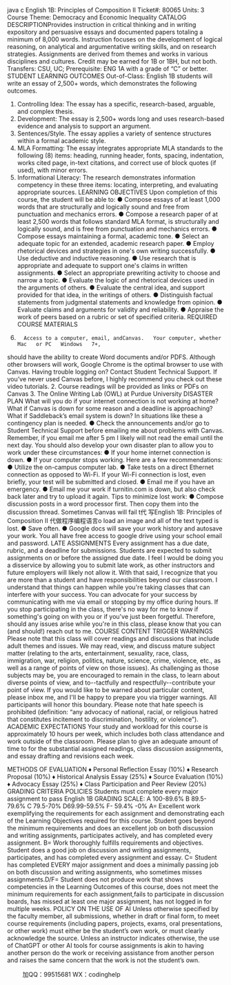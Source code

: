 java c
English   1B: Principles of   Composition II
Ticket#:    80065 Units:   3
Course Theme: Democracy and Economic Inequality
CATALOG DESCRIPTIONProvides instruction in critical thinking and   in   writing   expository   and persuasive   essays   and   documented papers   totaling   a   minimum   of   8,000 words. Instruction   focuses   on   the   development   of   logical   reasoning,   on   analytical   and argumentative writing   skills, and   on   research   strategies.   Assignments   are   derived   from   themes and works in various disciplines and cultures. Credit   may   be   earned   for   1B   or   1BH,   but   not both.      Transfers: CSU, UC; Prerequisite: ENG   1A with a grade of   “C”   or better.
STUDENT LEARNING OUTCOMES
Out-of-Class: English   1B students will write an essay of   2,500+ words, which   demonstrates the   following outcomes.
1. Controlling Idea: The essay has a specific,   research-based,   arguable,   and   complex   thesis.
2. Development: The essay is 2,500+ words long and uses research-based   evidence   and   analysis   to support   an   argument.
3. Sentences/Style. The essay applies a variety   of   sentence   structures within   a   formal   academic   style.
4. MLA Formatting: The essay integrates appropriate MLA   standards to the   following   (8)
items: heading, running header, fonts, spacing, indentation, works cited page, in-text   citations,
and   correct   use   of   block   quotes   (if   used), with   minor   errors.
5. Informational Literacy: The research demonstrates information competency in these three   items: locating, interpreting, and evaluating appropriate   sources.
LEARNING OBJECTIVES
Upon   completion   of   this   course, the   student   will   be   able   to:
●         Compose essays of   at least   1,000 words that are structurally   and   logically   sound   and   free   from   punctuation and mechanics errors.
●       Compose a research paper   of   at   least   2,500   words   that   follows   standard   MLA   format,   is   structurally and logically sound, and is free   from punctuation   and mechanics   errors.
●       Compose   essays   maintaining   a   formal,   academic   tone.
●         Select an adequate topic for an extended,   academic research paper.
●       Employ rhetorical devices   and   strategies   in   one's   own writing   successfully.
●         Use deductive and inductive reasoning.
●       Use research that is   appropriate   and   adequate to   support   one's   claims   in written   assignments.
●         Select an appropriate prewriting activity to choose and narrow   a topic.
●       Evaluate the logic   of   and rhetorical   devices used   in the   arguments   of   others.
●       Evaluate the central   idea,   and   support provided   for that   idea,   in the   writings   of   others.
●       Distinguish factual   statements   from   judgmental   statements   and knowledge   from   opinion.
●       Evaluate   claims   and   arguments   for validity   and reliability.
●       Appraise the work of   peers based on   a   rubric   or   set   of   specified   criteria.
REQUIRED COURSE MATERIALS
1.       Access to a computer, email, andCanvas.   Your computer, whether Mac   or PC   Windows   7+,
should have the ability to create Word documents and/or PDFS. Although   other browsers will   work, Google Chrome is the optimal browser to use with Canvas. Having   trouble   logging   on?   Contact   Student Technical   Support.   If   you’ve never used Canvas before, I   highly recommend   you   check   out   these   video   tutorials.
2.       Course readings will be provided as links or PDFs on   Canvas
3.       The Online   Writing   Lab   (OWL) at   Purdue   University
DISASTER PLAN
What will you do if   your internet connection is not working at home? What   if   Canvas   is   down   for   some   reason and a deadline is approaching? What if Saddleback’s email   system   is   down?   In   situations   like these a contingency plan is needed.
●         Check the announcements and/or go to   Student Technical   Support before emailing me   about      problems with Canvas. Remember, if   you email me after 5 pm   I   likely will not read   the   email   until the next day.
You should also develop your own disaster plan to allow you   to   work under   these   circumstances:
●         If   your home internet connection is down.
●         If   your computer stops working.
Here are a few   recommendations:
●         Utilize the on-campus computer lab.
●       Take tests on   a   direct   Ethernet   connection   as   opposed to   Wi-Fi.   If   your   Wi-Fi   connection   is   lost,   even briefly, your test will be submitted and closed.
●         Email me if   you have an emergency.
●       Email me your work if   turnitin.com   is   down, but   also   check back later   and   try   to upload   it   again.
Tips to minimize lost work:
●         Compose discussion posts in a word processor first. Then copy them   into the   discussion   thread.   Sometimes Canvas will fail t代 写English 1B: Principles of Composition II
代做程序编程语言o load an image and   all   of   the   text   typed   is   lost.
●         Save often.
●         Google docs will save your work history and autosave your work. You   all have   free   access to   google drive using your school email and password.
LATE ASSIGNMENTS
Every assignment has a due date, rubric, and   a deadline   for   submissions.   Students   are   expected   to   submit   assignments on or before the assigned   due date. I   feel   I would be   doing you   a   disservice by   allowing   you   to submit late work, as other instructors and   future   employers will   likely   not   allow   it.   With   that   said,   I   recognize that you are more than a student and have responsibilities beyond   our classroom.   I   understand      that things can happen while you're taking classes that can interfere with   your   success. You   can   advocate   for your success by communicating with me via email or stopping by my   office   during hours.   If   you   stop   participating in the class, there's no way for me to know if something's going   on with you   or   if   you've   just been forgetful. Therefore, should any issues arise while you're   in   this   class, please   know   that you   can (and should!) reach   out to   me.
COURSE CONTENT  TRIGGER WARNINGS
Please note that this class will cover readings and discussions that include   adult themes   and   issues.   We   may read, view, and discuss mature subject matter (relating to the   arts,   entertainment,   sexuality, race, class, immigration, war, religion, politics, nature, science, crime, violence, etc., as well   as   a range   of   points of   view on those issues). As challenging as those   subjects may be, you   are   encouraged to remain   in the class, to learn about diverse points of   view, and to--tactfully   and respectfully--contribute   your   point   of   view. If   you   would   like   to   be   warned   about   particular   content, please   inbox   me, and   I'll   be happy to prepare you via trigger warnings. All participants will honor this boundary. Please note that   hate speech is prohibited (definition: “any advocacy of   national, racial,   or religious hatred   that constitutes incitement to discrimination, hostility, or violence”).
ACADEMIC EXPECTATIONS
Your study and workload for this course is approximately   10   hours per   week,   which   includes   both   class   attendance and work outside of   the classroom. Please plan to give an   adequate   amount   of   time   to   for the   substantial assigned readings, class discussion assignments, and essay   drafting   and revisions   each week.


METHODS OF EVALUATION
♦                            Personal Reflection Essay (10%)
♦                            Research Proposal (10%)
♦                            Historical Analysis Essay (25%)
♦                            Source Evaluation   (10%)
♦                            Advocacy Essay (25%)
♦                            Class Participation and Peer Review   (20%)
GRADING CRITERIA  POLICIES
Students   must   complete   every   major   assignment   to   pass   English   1B
GRADING SCALE:   A   100-89.6% B 89.5-79.6%      C   79.5-70%    D69.99-59.5%    F- 59.4% -0%
A= Excellent   work   exemplifying   the   requirements   for   each   assignment   and   demonstrating   each   of   the          Learning   Objectives   required   for   this   course. Student   goes   beyond   the   minimum   requirements   and   does an   excellent   job   on   both   discussion   and   writing   assignments,   participates   actively, and   has   completed       every   assignment.
B=   Work   thoroughly   fulfills   requirements   and   objectives. Student   does   a   good   job   on   discussion   and writing   assignments,   participates, and   has   completed   every   assignment   and   essay.
C= Student   has   completed   EVERY   major   assignment   and   does   a   minimally   passing   job   on   both discussion and writing assignments, who sometimes misses assignments.D/F= Student   does   not   produce   work   that   shows   competencies   in   the   Learning   Outcomes   of   this   course,   does   not   meet   the   minimum   requirements   for   each   assignment,fails   to   participate   in   discussion   boards,      has   missed   at   least   one   major   assignment, has   not   logged   in   for   multiple   weeks.
POLICY ON THE USE   OF AI
Unless otherwise specified by the faculty member,   all submissions,   whether   in   draft   or   final   form,   to meet course requirements (including papers, projects, exams, oral presentations, or other work) must   either be the student’s own work, or must clearly acknowledge the   source. Unless   an   instructor   indicates   otherwise, the use of   ChatGPT or other AI tools for course assignments   is   akin   to having   another person   do the work or receiving assistance from another person and raises the   same   concern that the   work   is   not   the student’s   own.















         
加QQ：99515681  WX：codinghelp
